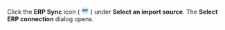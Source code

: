 <!-- markdownlint-disable-file MD041 -->
Click the **ERP Sync** icon ( ![icon][img1] ) under **Select an import source**. The **Select ERP connection** dialog opens.

<!-- Referenced images -->
[img1]: ../../../../../media/icons/admin/import-erp-small.bmp
